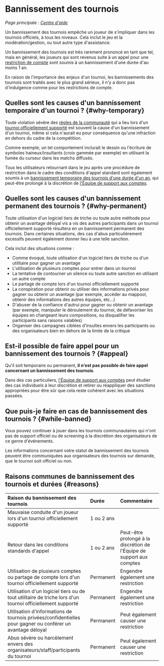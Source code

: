 # Bannissement des tournois

*Page principale : [Centre d'aide](/wiki/Help_centre)*

Un bannissement des tournois empêche un joueur de s'impliquer dans les tournois officiels, à tous les niveaux. Cela inclut le jeu et la modération/gestion, ou tout autre type d'assistance.

Un bannissement des tournois est très rarement prononcé en tant que tel, mais en général, les joueurs qui sont revenus suite à un appel pour une [restriction de compte](/wiki/Help_centre/Account_restrictions) sont soumis à un bannissement d'une durée d'au moins 1 an.

En raison de l'importance des enjeux d'un tournoi, les bannissements des tournois sont traités avec le plus grand sérieux, il n'y a donc pas d'indulgence comme pour les restrictions de compte.

## Quelles sont les causes d'un bannissement temporaire d'un tournoi ? {#why-temporary}

Toute violation sévère des [règles de la communauté](/wiki/Rules) qui a lieu lors d'un [tournoi officiellement supporté](/wiki/Tournaments/Official_support) est souvent la cause d'un bannissement d'un tournoi, même si cela n'aurait eu pour conséquence qu'une infraction en dehors du cadre de la compétition.

Comme exemple, un tel comportement inclurait le dessin ou l'écriture de symboles haineux/insultants (croix gammée par exemple) en utilisant la fumée du curseur dans les matchs diffusés.

Tous les utilisateurs retournant dans le jeu après une procédure de restriction dans le cadre des conditions d'appel standard sont également soumis à un [bannissement temporaire des tournois d'une durée d'un an](/wiki/Help_centre/Account_restrictions#reasons), qui peut-être prolongé à la discrétion de [l'Équipe de support aux comptes](/wiki/People/Account_support_team).

## Quelles sont les causes d'un bannissement permanent des tournois ? {#why-permanent}

Toute utilisation d'un logiciel tiers de triche ou toute autre méthode pour obtenir un avantage déloyal vis a vis des autres participants dans un tournoi officiellement supporté résultera en un bannissement permanent des tournois. Dans certaines situations, des cas d'abus particulièrement excessifs peuvent également donner lieu à une telle sanction.

Cela inclut des situations comme :

- Comme évoqué, toute utilisation d'un logiciel tiers de triche ou d'un utilitaire pour gagner un avantage
- L'utilisation de plusieurs comptes pour entrer dans un tournoi
- La tentative de contourner un silence ou toute autre sanction en utilisant un autre compte
- Le partage de compte lors d'un tournoi officiellement supporté
- La conspiration pour obtenir ou utiliser des informations privés pour gagner ou obtenir un avantage (par exemple, accéder au mappool, obtenir des informations des autres équipes, etc...)
- D'abuser de la confiance d'autrui pour gagner ou obtenir un avantage (par exemple, manipuler le déroulement du tournoi, de défavoriser les équipes en changeant leurs compositions, ou disqualifier les participants sans raisons valables)
- Organiser des campagnes ciblées d'insultes envers les participants ou des organisateurs bien en dehors de la limite de la critique

## Est-il possible de faire appel pour un bannissement des tournois ? {#appeal}

Qu'il soit temporaire ou permanent, **il n'est pas possible de faire appel concernant un bannissement des tournois**.

Dans des cas particuliers, [l'Équipe de support aux comptes](/wiki/People/Account_support_team) peut étudier des cas individuels à leur discrétion et retirer ou réappliquer des sanctions appropriées pour être sûr que cela reste cohérent avec les situations passées.

## Que puis-je faire en cas de bannissement des tournois ? {#while-banned}

Vous pouvez continuer à jouer dans les tournois communautaires qui n'ont pas de support officiel ou de screening à la discrétion des organisateurs de ce genre d'événements.

Les informations concernant votre statut de bannissement des tournois peuvent être communiquées aux organisateurs des tournois sur demande, que le tournoi soit officiel ou non.

## Raisons communes de bannissement des tournois et durées {#reasons}

| Raison du bannissement des tournois | Durée | Commentaire |
| :-- | :-- | :-- |
| Mauvaise conduite d'un joueur lors d'un tournoi officiellement supporté | 1 ou 2 ans |  |
| Retour dans les conditions standards d'appel | 1 ou 2 ans | Peut-être prolongé à la discrétion de l'Équipe de support aux comptes |
| Utilisation de plusieurs comptes ou partage de compte lors d'un tournoi officiellement supporté | Permanent | Engendre également une restriction |
| Utilisation d'un logiciel tiers ou de tout utilitaire de triche lors d'un tournoi officiellement supporté | Permanent | Engendre également une restriction |
| Utilisation d'informations de tournois privées/confidentielles pour gagner ou conférer un avantage déloyal | Permanent | Peut également causer une restriction |
| Abus sévère ou harcèlement envers des organisateurs/staff/participants du tournoi | Permanent | Peut également causer une restriction |
